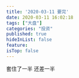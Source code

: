 ```yaml
---
title: '2020-03-11 要完'
date: 2020-03-11 16:02:18
tags: ["大盘"]
categories: "投资"
published: true
hideInList: false
feature: 
isTop: false
---
```

套住了一半
还差一半
<!-- more -->
